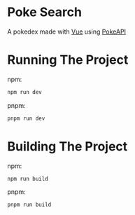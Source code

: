 # Poke Search

A pokedex made with [Vue](https://vuejs.org/) using [PokeAPI](https://pokeapi.co/)

# Running The Project

npm:

```bash
npm run dev
```

pnpm:

```bash
pnpm run dev
```

# Building The Project

npm:

```bash
npm run build
```

pnpm:

```bash
pnpm run build
```
